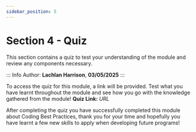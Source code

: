 ```yaml
---
sidebar_position: 5
---
```


# **Section 4 - Quiz**

This section contains a quiz to test your understanding of the module and review any components necessary.

::: Info
Author: **Lachlan Harrison**, **03/05/2025**
:::

To access the quiz for this module, a link will be provided. Test what you have learnt throughout the module and see how you go with the knowledge gathered from the module!
**Quiz Link:** *URL*

After completing the quiz you have successfully completed this module about Coding Best Practices, thank you for your time and hopefully you have learnt a few new skills to apply when developing future programs!
